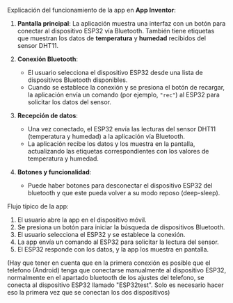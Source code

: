Explicación del funcionamiento de la app en **App Inventor**:

1. **Pantalla principal**: La aplicación muestra una interfaz con un botón para conectar al dispositivo ESP32 vía Bluetooth. También tiene etiquetas que muestran los datos de **temperatura** y **humedad** recibidos del sensor DHT11.

2. **Conexión Bluetooth**:
   - El usuario selecciona el dispositivo ESP32 desde una lista de dispositivos Bluetooth disponibles.
   - Cuando se establece la conexión y se presiona el botón de recargar, la aplicación envía un comando (por ejemplo, `"rec"`) al ESP32 para solicitar los datos del sensor.

3. **Recepción de datos**:
   - Una vez conectado, el ESP32 envía las lecturas del sensor DHT11 (temperatura y humedad) a la aplicación vía Bluetooth.
   - La aplicación recibe los datos y los muestra en la pantalla, actualizando las etiquetas correspondientes con los valores de temperatura y humedad.

4. **Botones y funcionalidad**:
   - Puede haber botones para desconectar el dispositivo ESP32 del bluetooth y que este pueda volver a su modo reposo (deep-sleep).

Flujo típico de la app:

1. El usuario abre la app en el dispositivo móvil.
2. Se presiona un botón para iniciar la búsqueda de dispositivos Bluetooth.
3. El usuario selecciona el ESP32 y se establece la conexión.
4. La app envía un comando al ESP32 para solicitar la lectura del sensor.
5. El ESP32 responde con los datos, y la app los muestra en pantalla.

(Hay que tener en cuenta que en la primera conexión es posible que el telefono (Android) tenga que conectarse manualmente al dispositivo ESP32, normalmente en el apartado bluetooth de los ajustes del telefono, se conecta al dispositivo ESP32 llamado "ESP32test". Solo es necesario hacer eso la primera vez que se conectan los dos dispositivos)
